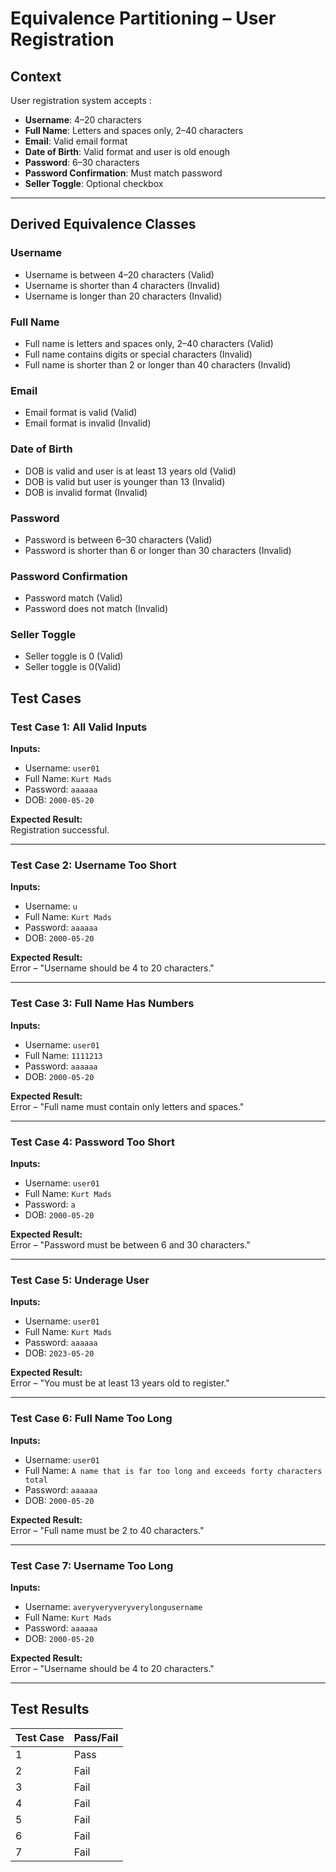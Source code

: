 # Equivalence Partitioning – User Registration

## Context

User registration system accepts :

- **Username**: 4–20 characters
- **Full Name**: Letters and spaces only, 2–40 characters
- **Email**: Valid email format
- **Date of Birth**: Valid format and user is old enough
- **Password**: 6–30 characters
- **Password Confirmation**: Must match password
- **Seller Toggle**: Optional checkbox

---

## Derived Equivalence Classes

### Username
- Username is between 4–20 characters (Valid)
- Username is shorter than 4 characters (Invalid)
- Username is longer than 20 characters (Invalid)

### Full Name
- Full name is letters and spaces only, 2–40 characters (Valid)
- Full name contains digits or special characters (Invalid)
- Full name is shorter than 2 or longer than 40 characters (Invalid)

### Email
- Email format is valid (Valid)
- Email format is invalid (Invalid)

### Date of Birth
- DOB is valid and user is at least 13 years old (Valid)
- DOB is valid but user is younger than 13 (Invalid)
- DOB is invalid format (Invalid)

### Password
- Password is between 6–30 characters (Valid)
- Password is shorter than 6 or longer than 30 characters (Invalid)

### Password Confirmation
- Password match (Valid)
- Password does not match (Invalid)

### Seller Toggle
- Seller toggle is 0 (Valid)
- Seller toggle is 0(Valid)

## Test Cases

### Test Case 1: All Valid Inputs

**Inputs:**
- Username: `user01`
- Full Name: `Kurt Mads`
- Password: `aaaaaa`
- DOB: `2000-05-20`

**Expected Result:**  
Registration successful.

---

### Test Case 2: Username Too Short

**Inputs:**
- Username: `u`
- Full Name: `Kurt Mads`
- Password: `aaaaaa`
- DOB: `2000-05-20`

**Expected Result:**  
Error – "Username should be 4 to 20 characters."

---

### Test Case 3: Full Name Has Numbers

**Inputs:**
- Username: `user01`
- Full Name: `1111213`
- Password: `aaaaaa`
- DOB: `2000-05-20`

**Expected Result:**  
Error – "Full name must contain only letters and spaces."

---

### Test Case 4: Password Too Short

**Inputs:**
- Username: `user01`
- Full Name: `Kurt Mads`
- Password: `a`
- DOB: `2000-05-20`

**Expected Result:**  
Error – "Password must be between 6 and 30 characters."

---

### Test Case 5: Underage User

**Inputs:**
- Username: `user01`
- Full Name: `Kurt Mads`
- Password: `aaaaaa`
- DOB: `2023-05-20`

**Expected Result:**  
Error – "You must be at least 13 years old to register."

---

### Test Case 6: Full Name Too Long

**Inputs:**
- Username: `user01`
- Full Name: `A name that is far too long and exceeds forty characters total`
- Password: `aaaaaa`
- DOB: `2000-05-20`

**Expected Result:**  
Error – "Full name must be 2 to 40 characters."

---

### Test Case 7: Username Too Long

**Inputs:**
- Username: `averyveryveryverylongusername`
- Full Name: `Kurt Mads`
- Password: `aaaaaa`
- DOB: `2000-05-20`

**Expected Result:**  
Error – "Username should be 4 to 20 characters."

---

## Test Results

| Test Case | Pass/Fail |
|-----------|-----------|
| 1         |    Pass   |
| 2         |    Fail   |
| 3         |    Fail   |
| 4         |    Fail   |
| 5         |    Fail   |
| 6         |    Fail   |
| 7         |    Fail   |